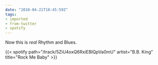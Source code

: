 ```yaml
---
date: "2010-04-21T10:45:59Z"
tags:
- imported
- from-twitter
- spotify
---
```

Now this is *real* Rhythm and Blues.

{{< spotify path="/track/5ZiU4oxQ6RxiEBIQpVa0mU" artist="B.B. King" title="Rock Me Baby" >}}
